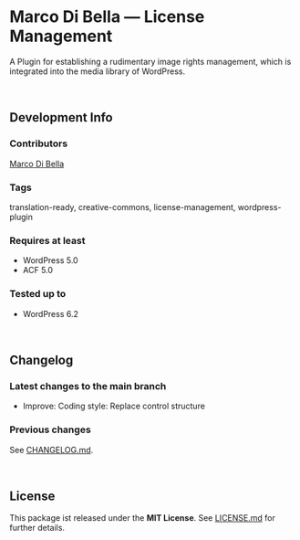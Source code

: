 # Marco Di Bella &mdash; License Management
A Plugin for establishing a rudimentary image rights management, which is integrated into the media library of WordPress.

<br>

## Development Info

### Contributors
[Marco Di Bella ](https://github.com/mdibella-dev)

### Tags
translation-ready, creative-commons, license-management, wordpress-plugin

### Requires at least

* WordPress 5.0
* ACF 5.0

### Tested up to

* WordPress 6.2

<br>

## Changelog

### Latest changes to the main branch

* Improve: Coding style: Replace control structure


### Previous changes

See [CHANGELOG.md](https://github.com/mdibella-dev/mdb-license-management/blob/main/CHANGELOG.md).

<br>

## License

This package ist released under the **MIT License**. See [LICENSE.md](https://github.com/mdibella-dev/mdb-license-management/blob/main/LICENSE.md) for further details.
